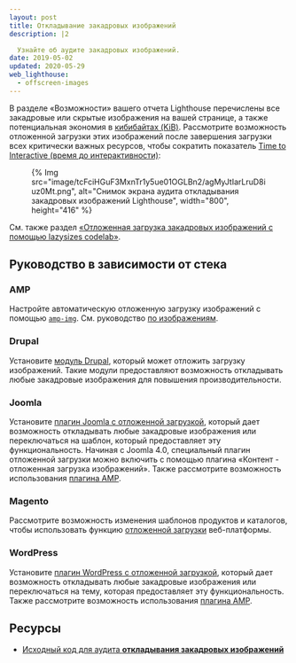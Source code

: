 ```yaml
---
layout: post
title: Откладывание закадровых изображений
description: |2

  Узнайте об аудите закадровых изображений.
date: 2019-05-02
updated: 2020-05-29
web_lighthouse:
  - offscreen-images
---
```


В разделе «Возможности» вашего отчета Lighthouse перечислены все закадровые или скрытые изображения на вашей странице, а также потенциальная экономия в [кибибайтах (KiB)](https://en.wikipedia.org/wiki/Kibibyte). Рассмотрите возможность отложенной загрузки этих изображений после завершения загрузки всех критически важных ресурсов, чтобы сократить показатель [Time to Interactive (время до интерактивности)](/interactive):

<figure>{% Img src="image/tcFciHGuF3MxnTr1y5ue01OGLBn2/agMyJtIarLruD8iuz0Mt.png", alt="Снимок экрана аудита откладывания закадровых изображений Lighthouse", width="800", height="416" %}</figure>

См. также раздел [«Отложенная загрузка закадровых изображений с помощью lazysizes codelab»](/codelab-use-lazysizes-to-lazyload-images).

## Руководство в зависимости от стека

### AMP

Настройте автоматическую отложенную загрузку изображений с помощью [`amp-img`](https://amp.dev/documentation/components/amp-img/). См. руководство [по изображениям](https://amp.dev/documentation/guides-and-tutorials/develop/media_iframes_3p/#images).

### Drupal

Установите [модуль Drupal](https://www.drupal.org/project/project_module?f%5B0%5D=&f%5B1%5D=&f%5B2%5D=im_vid_3%3A67&f%5B3%5D=&f%5B4%5D=sm_field_project_type%3Afull&f%5B5%5D=&f%5B6%5D=&text=%22lazy+load%22&solrsort=iss_project_release_usage+desc&op=Search), который может отложить загрузку изображений. Такие модули предоставляют возможность откладывать любые закадровые изображения для повышения производительности.

### Joomla

Установите [плагин Joomla с отложенной загрузкой](https://extensions.joomla.org/instant-search/?jed_live%5Bquery%5D=lazy%20loading), который дает возможность откладывать любые закадровые изображения или переключаться на шаблон, который предоставляет эту функциональность. Начиная с Joomla 4.0, специальный плагин отложенной загрузки можно включить с помощью плагина «Контент - отложенная загрузка изображений». Также рассмотрите возможность использования [плагина AMP](https://extensions.joomla.org/instant-search/?jed_live%5Bquery%5D=amp).

### Magento

Рассмотрите возможность изменения шаблонов продуктов и каталогов, чтобы использовать функцию [отложенной загрузки](/browser-level-image-lazy-loading/) веб-платформы.

### WordPress

Установите [плагин WordPress с отложенной загрузкой](https://wordpress.org/plugins/search/lazy+load/), который дает возможность откладывать любые закадровые изображения или переключаться на тему, которая предоставляет эту функциональность. Также рассмотрите возможность использования [плагина AMP](https://wordpress.org/plugins/amp/).

## Ресурсы

- [Исходный код для аудита **откладывания закадровых изображений**](https://github.com/GoogleChrome/lighthouse/blob/master/lighthouse-core/audits/byte-efficiency/offscreen-images.js)

